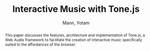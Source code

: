 --- 
title: "Interactive Music with Tone.js" 
abstract: "This paper discusses the features, architecture and implementation of Tone.js, a Web Audio framework to facilitate the creation of interactive music specifically suited to the affordances of the browser." 
address: "Paris" 
author: "Mann, Yotam"
webAuthor: "Yotam Mann" 
booktitle: "Proceedings of the International Web Audio Conference" 
editor: "Goldszmidt, Samuel and Schnell, Norbert and Saiz, Victor and Matuszewski, Benjamin" 
month: "Proceedings of the International Web Audio Conference"
pages: "" 
publisher: "IRCAM" 
series: "WAC '15"
track: "Paper"  
year: "2015" 
id: "2015_40" 
tags: year2015
media: undefined 
pdflink: undefined
ISSN: 2663-5844
---